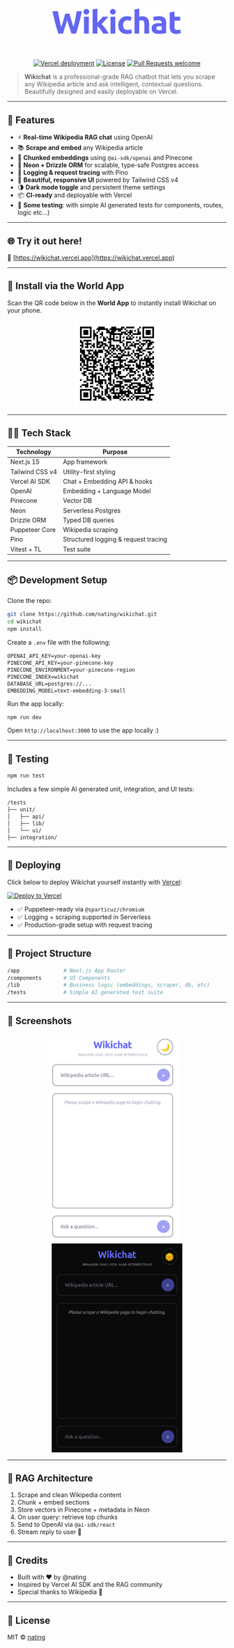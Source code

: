 <div align="center" style="margin-top:50px;margin-bottom:50px;">
    <img src="./resources/logo.png" alt="Wikichat logo" width="300" />
</div>

<p align="center">
<a href="https://wikichat.vercel.app"><img alt="Vercel deployment" src="https://vercelbadge.vercel.app/api/nating/wikichat"><a/>
<a href="https://github.com/nating/wikichat/LICENSE"><img alt="License" src="https://img.shields.io/badge/license-MIT-blue.svg"><a/>
<a href="https://img.shields.io/badge/PRs-welcome-brightgreen.svg"><img alt="Pull Requests welcome" src="https://img.shields.io/badge/PRs-welcome-brightgreen.svg"><a/>
</p>

> **Wikichat** is a professional-grade RAG chatbot that lets you scrape any Wikipedia article and ask intelligent, contextual questions. Beautifully designed and easily deployable on Vercel.

---

## 🚀 Features

- ⚡️ **Real-time Wikipedia RAG chat** using OpenAI
- 📚 **Scrape and embed** any Wikipedia article
- 🧠 **Chunked embeddings** using `@ai-sdk/openai` and Pinecone
- 🧩 **Neon + Drizzle ORM** for scalable, type-safe Postgres access
- 📍 **Logging & request tracing** with Pino
- 🎨 **Beautiful, responsive UI** powered by Tailwind CSS v4
- 🌗 **Dark mode toggle** and persistent theme settings
- 📦 **CI-ready** and deployable with Vercel
- 🧪 **Some testing**: with simple AI generated tests for components, routes, logic etc...)

---

## 🌐 Try it out here!

📡 [https://wikichat.vercel.app](https://wikichat.vercel.app)

---

## 📲 Install via the World App

Scan the QR code below in the **World App** to instantly install Wikichat on your phone.

<div align="center">
  <img src="./resources/world-qr.png" alt="QR Code" width="200"/>
</div>

---

## 🧑‍💻 Tech Stack

| Technology       | Purpose                              |
|------------------|--------------------------------------|
| Next.js 15       | App framework                        |
| Tailwind CSS v4  | Utility-first styling                |
| Vercel AI SDK    | Chat + Embedding API & hooks         |
| OpenAI           | Embedding + Language Model           |
| Pinecone         | Vector DB                            |
| Neon             | Serverless Postgres                  |
| Drizzle ORM      | Typed DB queries                     |
| Puppeteer Core   | Wikipedia scraping                   |
| Pino             | Structured logging & request tracing |
| Vitest + TL      | Test suite                           |

---

## 📦 Development Setup

Clone the repo:
```bash
git clone https://github.com/nating/wikichat.git
cd wikichat
npm install
```

Create a `.env` file with the following:
```env
OPENAI_API_KEY=your-openai-key
PINECONE_API_KEY=your-pinecone-key
PINECONE_ENVIRONMENT=your-pinecone-region
PINECONE_INDEX=wikichat
DATABASE_URL=postgres://...
EMBEDDING_MODEL=text-embedding-3-small
```

Run the app locally:
```bash
npm run dev
```

Open `http://localhost:3000` to use the app locally :)

---

## 🧪 Testing

```bash
npm run test
```

Includes a few simple AI generated unit, integration, and UI tests:
```
/tests
├── unit/
│   ├── api/
│   ├── lib/
│   └── ui/
├── integration/
```

---

## 🔄 Deploying

Click below to deploy Wikichat yourself instantly with [Vercel](https://vercel.com):

[![Deploy to Vercel](https://vercel.com/button)](https://vercel.com/import/project?template=https://github.com/nating/wikichat)

- ✅ Puppeteer-ready via `@sparticuz/chromium`
- ✅ Logging + scraping supported in Serverless
- ✅ Production-grade setup with request tracing

---

## 📁 Project Structure

```bash
/app              # Next.js App Router
/components       # UI Components
/lib              # Business logic (embeddings, scraper, db, etc)
/tests            # Simple AI generated test suite
```

---

## 📸 Screenshots

<div align="center">
  <img src="./resources/screenshot-light.png" width="300" style="margin-right: 20px;" />
  <img src="./resources/screenshot-dark.png" width="300" />
</div>

---

## 🤖 RAG Architecture

1. Scrape and clean Wikipedia content
2. Chunk + embed sections
3. Store vectors in Pinecone + metadata in Neon
4. On user query: retrieve top chunks
5. Send to OpenAI via `@ai-sdk/react`
6. Stream reply to user 💪

---

## 🫶 Credits

* Built with ❤️ by @nating
* Inspired by Vercel AI SDK and the RAG community
* Special thanks to Wikipedia 🧠

---

## 📄 License

MIT © [nating](https://github.com/nating)
